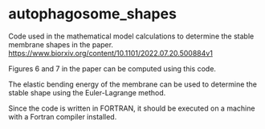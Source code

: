 # autophagosome_shapes

Code used in the mathematical model calculations to determine the stable membrane shapes in the paper.\
https://www.biorxiv.org/content/10.1101/2022.07.20.500884v1

Figures 6 and 7 in the paper can be computed using this code.

The elastic bending energy of the membrane can be used to determine the stable shape using the Euler-Lagrange method.

Since the code is written in FORTRAN, it should be executed on a machine with a Fortran compiler installed.
